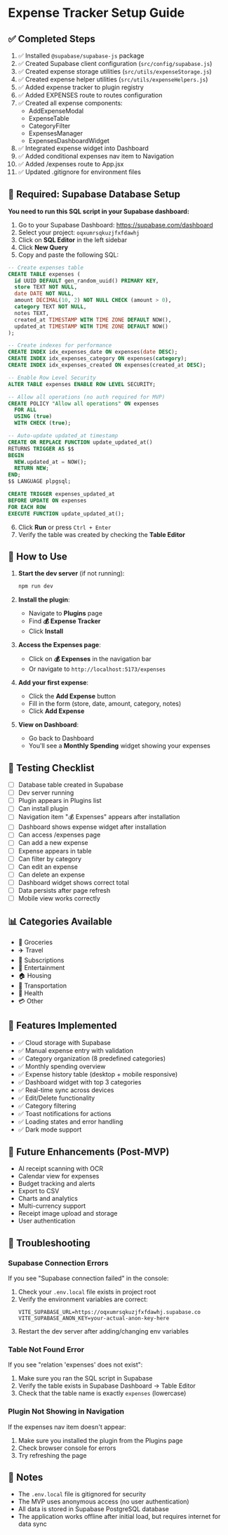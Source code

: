 # Expense Tracker Setup Guide

## ✅ Completed Steps

1. ✅ Installed `@supabase/supabase-js` package
2. ✅ Created Supabase client configuration (`src/config/supabase.js`)
3. ✅ Created expense storage utilities (`src/utils/expenseStorage.js`)
4. ✅ Created expense helper utilities (`src/utils/expenseHelpers.js`)
5. ✅ Added expense tracker to plugin registry
6. ✅ Added EXPENSES route to routes configuration
7. ✅ Created all expense components:
   - AddExpenseModal
   - ExpenseTable
   - CategoryFilter
   - ExpensesManager
   - ExpensesDashboardWidget
8. ✅ Integrated expense widget into Dashboard
9. ✅ Added conditional expenses nav item to Navigation
10. ✅ Added /expenses route to App.jsx
11. ✅ Updated .gitignore for environment files

## 🔧 Required: Supabase Database Setup

**You need to run this SQL script in your Supabase dashboard:**

1. Go to your Supabase Dashboard: https://supabase.com/dashboard
2. Select your project: `oqxumrsqkuzjfxfdawhj`
3. Click on **SQL Editor** in the left sidebar
4. Click **New Query**
5. Copy and paste the following SQL:

```sql
-- Create expenses table
CREATE TABLE expenses (
  id UUID DEFAULT gen_random_uuid() PRIMARY KEY,
  store TEXT NOT NULL,
  date DATE NOT NULL,
  amount DECIMAL(10, 2) NOT NULL CHECK (amount > 0),
  category TEXT NOT NULL,
  notes TEXT,
  created_at TIMESTAMP WITH TIME ZONE DEFAULT NOW(),
  updated_at TIMESTAMP WITH TIME ZONE DEFAULT NOW()
);

-- Create indexes for performance
CREATE INDEX idx_expenses_date ON expenses(date DESC);
CREATE INDEX idx_expenses_category ON expenses(category);
CREATE INDEX idx_expenses_created ON expenses(created_at DESC);

-- Enable Row Level Security
ALTER TABLE expenses ENABLE ROW LEVEL SECURITY;

-- Allow all operations (no auth required for MVP)
CREATE POLICY "Allow all operations" ON expenses
  FOR ALL
  USING (true)
  WITH CHECK (true);

-- Auto-update updated_at timestamp
CREATE OR REPLACE FUNCTION update_updated_at()
RETURNS TRIGGER AS $$
BEGIN
  NEW.updated_at = NOW();
  RETURN NEW;
END;
$$ LANGUAGE plpgsql;

CREATE TRIGGER expenses_updated_at
BEFORE UPDATE ON expenses
FOR EACH ROW
EXECUTE FUNCTION update_updated_at();
```

6. Click **Run** or press `Ctrl + Enter`
7. Verify the table was created by checking the **Table Editor**

## 🚀 How to Use

1. **Start the dev server** (if not running):
   ```bash
   npm run dev
   ```

2. **Install the plugin**:
   - Navigate to **Plugins** page
   - Find **💰 Expense Tracker**
   - Click **Install**

3. **Access the Expenses page**:
   - Click on **💰 Expenses** in the navigation bar
   - Or navigate to `http://localhost:5173/expenses`

4. **Add your first expense**:
   - Click the **Add Expense** button
   - Fill in the form (store, date, amount, category, notes)
   - Click **Add Expense**

5. **View on Dashboard**:
   - Go back to Dashboard
   - You'll see a **Monthly Spending** widget showing your expenses

## 🧪 Testing Checklist

- [ ] Database table created in Supabase
- [ ] Dev server running
- [ ] Plugin appears in Plugins list
- [ ] Can install plugin
- [ ] Navigation item "💰 Expenses" appears after installation
- [ ] Dashboard shows expense widget after installation
- [ ] Can access /expenses page
- [ ] Can add a new expense
- [ ] Expense appears in table
- [ ] Can filter by category
- [ ] Can edit an expense
- [ ] Can delete an expense
- [ ] Dashboard widget shows correct total
- [ ] Data persists after page refresh
- [ ] Mobile view works correctly

## 📊 Categories Available

- 🛒 Groceries
- ✈️ Travel
- 📱 Subscriptions
- 🎉 Entertainment
- 🏠 Housing
- 🚗 Transportation
- 🏥 Health
- 💳 Other

## 🎯 Features Implemented

- ✅ Cloud storage with Supabase
- ✅ Manual expense entry with validation
- ✅ Category organization (8 predefined categories)
- ✅ Monthly spending overview
- ✅ Expense history table (desktop + mobile responsive)
- ✅ Dashboard widget with top 3 categories
- ✅ Real-time sync across devices
- ✅ Edit/Delete functionality
- ✅ Category filtering
- ✅ Toast notifications for actions
- ✅ Loading states and error handling
- ✅ Dark mode support

## 🔮 Future Enhancements (Post-MVP)

- AI receipt scanning with OCR
- Calendar view for expenses
- Budget tracking and alerts
- Export to CSV
- Charts and analytics
- Multi-currency support
- Receipt image upload and storage
- User authentication

## 🐛 Troubleshooting

### Supabase Connection Errors

If you see "Supabase connection failed" in the console:

1. Check your `.env.local` file exists in project root
2. Verify the environment variables are correct:
   ```
   VITE_SUPABASE_URL=https://oqxumrsqkuzjfxfdawhj.supabase.co
   VITE_SUPABASE_ANON_KEY=your-actual-anon-key-here
   ```
3. Restart the dev server after adding/changing env variables

### Table Not Found Error

If you see "relation 'expenses' does not exist":

1. Make sure you ran the SQL script in Supabase
2. Verify the table exists in Supabase Dashboard → Table Editor
3. Check that the table name is exactly `expenses` (lowercase)

### Plugin Not Showing in Navigation

If the expenses nav item doesn't appear:

1. Make sure you installed the plugin from the Plugins page
2. Check browser console for errors
3. Try refreshing the page

## 📝 Notes

- The `.env.local` file is gitignored for security
- The MVP uses anonymous access (no user authentication)
- All data is stored in Supabase PostgreSQL database
- The application works offline after initial load, but requires internet for data sync


